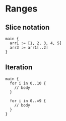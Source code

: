 # Ranges

## Slice notation
```the
main {
  arr1 := [1, 2, 3, 4, 5]
  arr3 := arr1[..2]
}
```

## Iteration
```the
main {
  for i in 0..10 {
    // body
  }

  for i in 0..=9 {
    // body
  }
}
```
